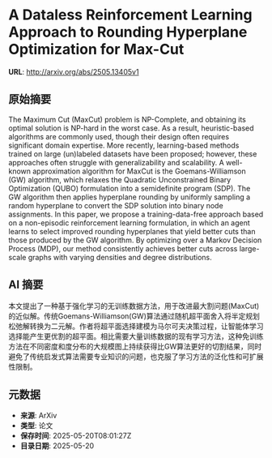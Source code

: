 # A Dataless Reinforcement Learning Approach to Rounding Hyperplane Optimization for Max-Cut

**URL**: http://arxiv.org/abs/2505.13405v1

## 原始摘要

The Maximum Cut (MaxCut) problem is NP-Complete, and obtaining its optimal
solution is NP-hard in the worst case. As a result, heuristic-based algorithms
are commonly used, though their design often requires significant domain
expertise. More recently, learning-based methods trained on large (un)labeled
datasets have been proposed; however, these approaches often struggle with
generalizability and scalability. A well-known approximation algorithm for
MaxCut is the Goemans-Williamson (GW) algorithm, which relaxes the Quadratic
Unconstrained Binary Optimization (QUBO) formulation into a semidefinite
program (SDP). The GW algorithm then applies hyperplane rounding by uniformly
sampling a random hyperplane to convert the SDP solution into binary node
assignments. In this paper, we propose a training-data-free approach based on a
non-episodic reinforcement learning formulation, in which an agent learns to
select improved rounding hyperplanes that yield better cuts than those produced
by the GW algorithm. By optimizing over a Markov Decision Process (MDP), our
method consistently achieves better cuts across large-scale graphs with varying
densities and degree distributions.


## AI 摘要

本文提出了一种基于强化学习的无训练数据方法，用于改进最大割问题(MaxCut)的近似解。传统Goemans-Williamson(GW)算法通过随机超平面舍入将半定规划松弛解转换为二元解。作者将超平面选择建模为马尔可夫决策过程，让智能体学习选择能产生更优割的超平面。相比需要大量训练数据的现有学习方法，这种免训练方法在不同密度和度分布的大规模图上持续获得比GW算法更好的切割结果，同时避免了传统启发式算法需要专业知识的问题，也克服了学习方法的泛化性和可扩展性限制。

## 元数据

- **来源**: ArXiv
- **类型**: 论文
- **保存时间**: 2025-05-20T08:01:27Z
- **目录日期**: 2025-05-20
